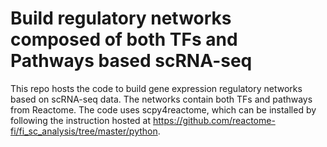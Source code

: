 # Build regulatory networks composed of both TFs and Pathways based scRNA-seq
This repo hosts the code to build gene expression regulatory networks based on scRNA-seq data. The networks contain both TFs and pathways from Reactome. The code uses scpy4reactome, which can be installed by following the instruction hosted at https://github.com/reactome-fi/fi_sc_analysis/tree/master/python. 
